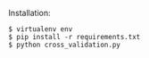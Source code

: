 Installation:

```
$ virtualenv env
$ pip install -r requirements.txt
$ python cross_validation.py
```